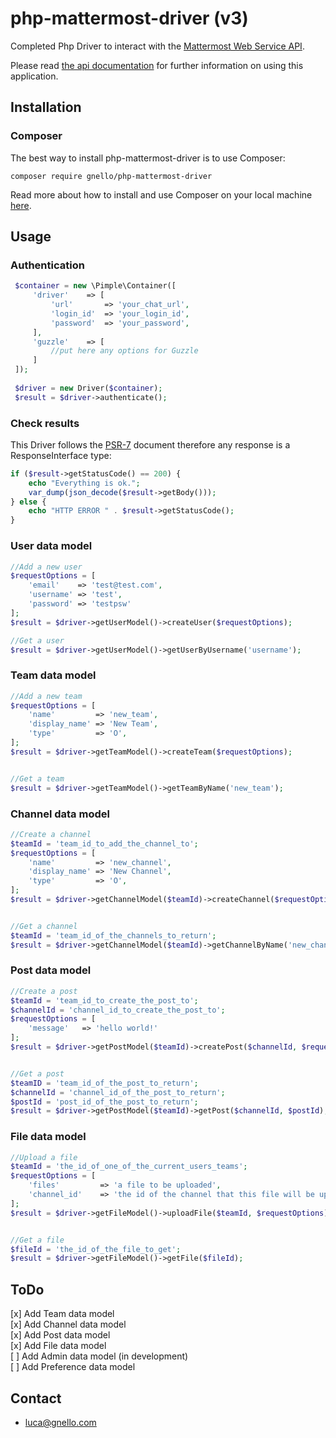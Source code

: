 # php-mattermost-driver (v3)

Completed Php Driver to interact with the [Mattermost Web Service API][4].  

Please read [the api documentation][1] for further information on using this application.

## Installation
### Composer
The best way to install php-mattermost-driver is to use Composer:

```
composer require gnello/php-mattermost-driver
```

Read more about how to install and use Composer on your local machine [here][3].

## Usage
### Authentication

```php
 $container = new \Pimple\Container([
     'driver'    => [
         'url'       => 'your_chat_url',
         'login_id'  => 'your_login_id',
         'password'  => 'your_password',
     ],
     'guzzle'    => [
         //put here any options for Guzzle
     ]
 ]);
 
 $driver = new Driver($container);
 $result = $driver->authenticate();
 ```

### Check results
This Driver follows the [PSR-7][2] document therefore any response is a ResponseInterface type:

```php
if ($result->getStatusCode() == 200) {
    echo "Everything is ok.";
    var_dump(json_decode($result->getBody()));
} else {
    echo "HTTP ERROR " . $result->getStatusCode();
}

```
### User data model
```php
//Add a new user
$requestOptions = [
    'email'    => 'test@test.com', 
    'username' => 'test', 
    'password' => 'testpsw'
];
$result = $driver->getUserModel()->createUser($requestOptions);

//Get a user
$result = $driver->getUserModel()->getUserByUsername('username');
```

### Team data model
```php
//Add a new team
$requestOptions = [
    'name'         => 'new_team',
    'display_name' => 'New Team',
    'type'         => 'O',
];
$result = $driver->getTeamModel()->createTeam($requestOptions);


//Get a team
$result = $driver->getTeamModel()->getTeamByName('new_team');
```

### Channel data model
```php
//Create a channel
$teamId = 'team_id_to_add_the_channel_to';
$requestOptions = [
    'name'         => 'new_channel',
    'display_name' => 'New Channel',
    'type'         => 'O',
];
$result = $driver->getChannelModel($teamId)->createChannel($requestOptions);


//Get a channel
$teamId = 'team_id_of_the_channels_to_return';
$result = $driver->getChannelModel($teamId)->getChannelByName('new_channel');
```

### Post data model
```php
//Create a post
$teamId = 'team_id_to_create_the_post_to';
$channelId = 'channel_id_to_create_the_post_to';
$requestOptions = [
    'message'   => 'hello world!'
];
$result = $driver->getPostModel($teamId)->createPost($channelId, $requestOptions);


//Get a post
$teamID = 'team_id_of_the_post_to_return';
$channelId = 'channel_id_of_the_post_to_return';
$postId = 'post_id_of_the_post_to_return';
$result = $driver->getPostModel($teamId)->getPost($channelId, $postId);
```

### File data model
```php
//Upload a file
$teamId = 'the_id_of_one_of_the_current_users_teams';
$requestOptions = [
    'files'         => 'a file to be uploaded',
    'channel_id'    => 'the id of the channel that this file will be uploaded to'
];
$result = $driver->getFileModel()->uploadFile($teamId, $requestOptions);


//Get a file
$fileId = 'the_id_of_the_file_to_get';
$result = $driver->getFileModel()->getFile($fileId);
```

## ToDo
[x] Add Team data model  
[x] Add Channel data model  
[x] Add Post data model  
[x] Add File data model     
[ ] Add Admin data model (in development)  
[ ] Add Preference data model

## Contact
- luca@gnello.com

[1]: https://api.mattermost.com/
[2]: http://www.php-fig.org/psr/psr-7/
[3]: https://getcomposer.org/doc/00-intro.md#installation-linux-unix-osx
[4]: https://about.mattermost.com/

